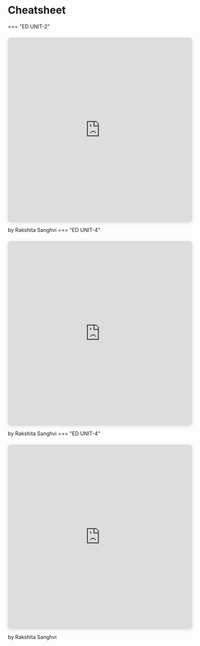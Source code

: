 # Cheatsheet



=== "ED UNIT-2"
    <div style="position: relative; width: 100%; height: 0; padding-top: 100.0000%;
    padding-bottom: 0; box-shadow: 0 2px 8px 0 rgba(63,69,81,0.16); margin-top: 1.6em; margin-bottom: 0.9em; overflow: hidden;
    border-radius: 8px; will-change: transform;">
    <iframe loading="lazy" style="position: absolute; width: 100%; height: 100%; top: 0; left: 0; border: none; padding: 0;margin: 0;"
        src="https:&#x2F;&#x2F;www.canva.com&#x2F;design&#x2F;DAF_H9lKGyI&#x2F;N7hJG8K_mN1J9tg6cPbyFQ&#x2F;view?embed" allowfullscreen="allowfullscreen" allow="fullscreen">
    </iframe>
    </div>
    by Rakshita Sanghvi
=== "ED UNIT-4"
    <div style="position: relative; width: 100%; height: 0; padding-top: 100.0000%;
    padding-bottom: 0; box-shadow: 0 2px 8px 0 rgba(63,69,81,0.16); margin-top: 1.6em; margin-bottom: 0.9em; overflow: hidden;
    border-radius: 8px; will-change: transform;">
    <iframe loading="lazy" style="position: absolute; width: 100%; height: 100%; top: 0; left: 0; border: none; padding: 0;margin: 0;"
        src="https:&#x2F;&#x2F;www.canva.com&#x2F;design&#x2F;DAGB2M8FNLM&#x2F;g7C6vLZm0RPltA4RHzMBpg&#x2F;view?embed" allowfullscreen="allowfullscreen" allow="fullscreen">
    </iframe>
    </div>
    by Rakshita Sanghvi
=== "ED UNIT-4"
    </div>
    <div style="position: relative; width: 100%; height: 0; padding-top: 100.0000%;
     padding-bottom: 0; box-shadow: 0 2px 8px 0 rgba(63,69,81,0.16); margin-top: 1.6em; margin-bottom: 0.9em; overflow: hidden;
     border-radius: 8px; will-change: transform;">
      <iframe loading="lazy" style="position: absolute; width: 100%; height: 100%; top: 0; left: 0; border: none; padding: 0;margin: 0;"
        src="https:&#x2F;&#x2F;www.canva.com&#x2F;design&#x2F;DAGCBL2Eo24&#x2F;N8VQTsNBCseCSpQS2LQudQ&#x2F;view?embed" allowfullscreen="allowfullscreen" allow="fullscreen">
      </iframe>
    </div>
    by Rakshita Sanghvi

